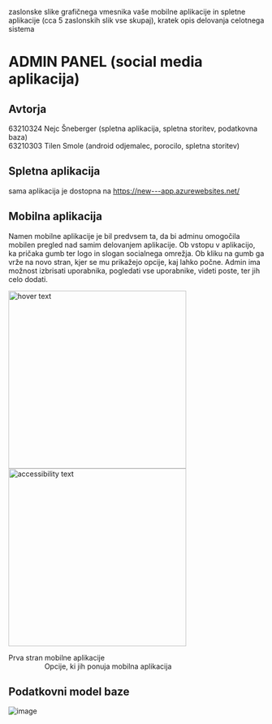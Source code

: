 zaslonske slike grafičnega vmesnika vaše mobilne aplikacije in spletne aplikacije (cca 5 zaslonskih slik vse skupaj),
kratek opis delovanja celotnega sistema


# ADMIN PANEL (social media aplikacija)

## Avtorja
63210324 Nejc Šneberger  (spletna aplikacija, spletna storitev, podatkovna baza) <br />
63210303 Tilen Smole (android odjemalec, porocilo, spletna storitev)

## Spletna aplikacija
sama aplikacija je dostopna na https://new---app.azurewebsites.net/


## Mobilna aplikacija
Namen mobilne aplikacije je bil predvsem ta, da bi adminu omogočila mobilen pregled nad samim delovanjem aplikacije. 
Ob vstopu v aplikacijo, ka pričaka gumb ter logo in slogan socialnega omrežja. Ob kliku na gumb ga vrže na novo stran, kjer se mu prikažejo opcije, kaj lahko počne.
Admin ima možnost izbrisati uporabnika, pogledati vse uporabnike, videti poste, ter jih celo dodati.


<p align="left">
  <img src="https://user-images.githubusercontent.com/77104160/211198804-bc8a5eb0-7a7e-498a-8827-3c275a5eab77.png" width="350" title="hover text">
  <img src="https://user-images.githubusercontent.com/77104160/211199544-2fdd4c04-7a68-43aa-b0e3-6a2507fc4255.png" width="350" alt="accessibility text">
   <figcaption>Prva stran mobilne aplikacije  &nbsp&nbsp&nbsp&nbsp&nbsp&nbsp&nbsp&nbsp&nbsp&nbsp&nbsp&nbsp&nbsp&nbsp&nbsp       </figcaption>
    <figcaption>&nbsp&nbsp&nbsp&nbsp&nbsp&nbsp&nbsp&nbsp&nbsp&nbsp&nbsp&nbsp&nbsp&nbsp&nbsp&nbsp&nbsp Opcije, ki jih ponuja mobilna aplikacija</figcaption>
</p>

## Podatkovni model baze
![image](https://user-images.githubusercontent.com/77104160/211201700-4a4ca7f2-dfb3-4b37-83bb-d9fa2ee55076.png)
